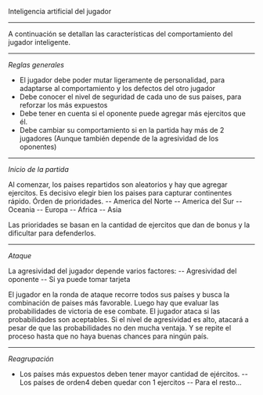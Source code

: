 Inteligencia artificial del jugador
***********************************

A continuación se detallan las características del comportamiento del jugador inteligente.

***

*Reglas generales*

- El jugador debe poder mutar ligeramente de personalidad, para adaptarse al comportamiento y los defectos del otro jugador
- Debe conocer el nivel de seguridad de cada uno de sus paises, para reforzar los más expuestos
- Debe tener en cuenta si el oponente puede agregar más ejercitos que él.
- Debe cambiar su comportamiento si en la partida hay más de 2 jugadores (Aunque también depende de la agresividad de los oponentes)


***

*Inicio de la partida*

Al comenzar, los paises repartidos son aleatorios y hay que agregar ejercitos. Es decisivo elegir bien los paises para capturar continentes rápido.
Órden de prioridades.
-- America del Norte
-- America del Sur
-- Oceania
-- Europa
-- Africa
-- Asia

Las prioridades se basan en la cantidad de ejercitos que dan de bonus y la dificultar para defenderlos.

***

*Ataque*

La agresividad del jugador depende varios factores:
-- Agresividad del oponente
-- Si ya puede tomar tarjeta

El jugador en la ronda de ataque recorre todos sus países y busca la combinación de paises más favorable.
Luego hay que evaluar las probabilidades de victoria de ese combate.
El jugador ataca si las probabilidades son aceptables. Si el nivel de agresividad es alto, atacará a pesar de que las probabilidades no den mucha ventaja.
Y se repite el proceso hasta que no haya buenas chances para ningún país.

***

*Reagrupación*

- Los países más expuestos deben tener mayor cantidad de ejércitos.
-- Los países de orden4 deben quedar con 1 ejercitos
-- Para el resto...
